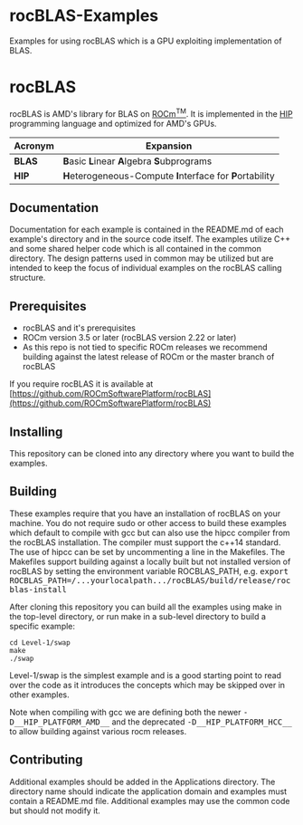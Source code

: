 # rocBLAS-Examples
Examples for using rocBLAS which is a GPU exploiting implementation of BLAS.

# rocBLAS
rocBLAS is AMD's library for BLAS on [ROCm<sup>TM</sup>](https://rocmdocs.amd.com/en/latest/).
It is implemented in the [HIP](https://github.com/ROCm-Developer-Tools/HIP)
programming language and optimized for AMD's GPUs.

|Acronym      | Expansion                                                   |
|-------------|-------------------------------------------------------------|
|**BLAS**     | **B**asic **L**inear **A**lgebra **S**ubprograms            |
|**HIP**      | **H**eterogeneous-Compute **I**nterface for **P**ortability |

## Documentation
Documentation for each example is contained in the README.md of each example's directory and in the source code itself.
The examples utilize C++ and some shared helper code which is all contained in the common directory.   The design patterns used in common may be utilized but are intended to keep the focus of individual examples on the rocBLAS calling structure.

## Prerequisites
* rocBLAS and it's prerequisites
* ROCm version 3.5 or later (rocBLAS version 2.22 or later)
* As this repo is not tied to specific ROCm releases we recommend building against the latest release of ROCm or the master branch of rocBLAS

If you require rocBLAS it is available at
[https://github.com/ROCmSoftwarePlatform/rocBLAS](https://github.com/ROCmSoftwarePlatform/rocBLAS)

## Installing
This repository can be cloned into any directory where you want to build the examples.

## Building
These examples require that you have an installation of rocBLAS on your machine.  You do not require sudo or other access to build these examples which default to compile with gcc but can also use the hipcc compiler from the rocBLAS installation.  The compiler must support the c++14 standard. The use of hipcc can be set by uncommenting a line in the Makefiles.  The Makefiles support building against a locally built but not installed version of rocBLAS by setting the environment variable ROCBLAS_PATH, e.g.
<tt>export ROCBLAS_PATH=/...yourlocalpath.../rocBLAS/build/release/rocblas-install</tt>

After cloning this repository you can build all the examples using make in the top-level directory, or run make in a sub-level directory to build a specific example:

    cd Level-1/swap
    make
    ./swap

Level-1/swap is the simplest example and is a good starting point to read over the code as it introduces the concepts which may be skipped over in other examples.

Note when compiling with gcc we are defining both the newer <tt>-D__HIP_PLATFORM_AMD__</tt> and the deprecated <tt>-D__HIP_PLATFORM_HCC__</tt> to allow building against various rocm releases.

## Contributing
Additional examples should be added in the Applications directory. The directory name should indicate the application domain and examples must contain a README.md file.   Additional examples may use the common code but should not modify it.

